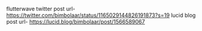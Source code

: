flutterwave twitter post url- https://twitter.com/bimbolaar/status/1165029144826191873?s=19
lucid blog post url- https://lucid.blog/bimbolaar/post/1566589067
